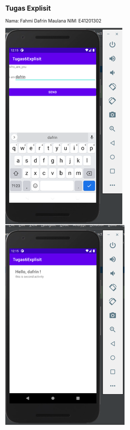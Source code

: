 ## Tugas Explisit

Nama: Fahmi Dafrin Maulana
NIM: E41201302

![Images Foto 1](dafrin1.PNG)
![Images Foto 2](dafrin2.PNG)
